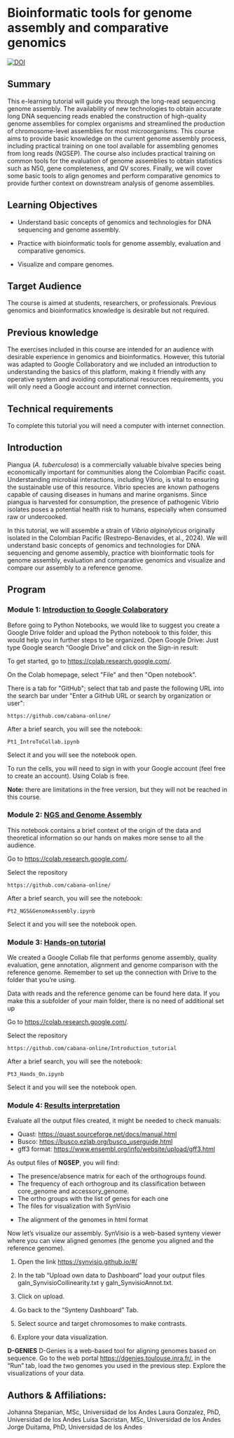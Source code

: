 # Bioinformatic tools for genome assembly and comparative genomics


[![DOI](https://zenodo.org/badge/DOI/10.5281/zenodo.14231070.svg)](https://doi.org/10.5281/zenodo.14231070)



## Summary

This e-learning tutorial will guide you through the long-read sequencing genome assembly. The availability of new technologies to obtain accurate long DNA sequencing reads enabled the construction of high-quality genome assemblies for complex organisms and streamlined the production of chromosome-level assemblies for most microorganisms. This course aims to provide basic knowledge on the current genome assembly process, including practical training on one tool available for assembling genomes from long reads (NGSEP). The course also includes practical training on common tools for the evaluation of genome assemblies to obtain statistics such as N50, gene completeness, and QV scores. Finally, we will cover some basic tools to align genomes and perform comparative genomics to provide further context on downstream analysis of genome assemblies.

## Learning Objectives

- Understand basic concepts of genomics and technologies for DNA sequencing and genome assembly.

- Practice with bioinformatic tools for genome assembly, evaluation and comparative genomics.

- Visualize and compare genomes.


## Target Audience

The course is aimed at students, researchers, or professionals. Previous genomics and bioinformatics knowledge is desirable but not required. 

## Previous knowledge

The exercises included in this course are intended for an audience with desirable experience in genomics and bioinformatics. However, this tutorial was adapted to Google Collaboratory and we included an introduction to understanding the basics of this platform, making it friendly with any operative system and avoiding computational resources requirements, you will only need a Google account and internet connection. 

## Technical requirements 
To complete this tutorial you will need a computer with internet connection.

## Introduction

Piangua (*A. tuberculosa*) is a commercially valuable bivalve species being economically important for communities along the Colombian Pacific coast. Understanding microbial interactions, including Vibrio, is vital to ensuring the sustainable use of this resource. Vibrio species are known pathogens capable of causing diseases in humans and marine organisms. Since piangua is harvested for consumption, the presence of pathogenic Vibrio isolates poses a potential health risk to humans, especially when consumed raw or undercooked.

In this tutorial, we will assemble a strain of *Vibrio alginolyticus* originally isolated in the Colombian Pacific (Restrepo-Benavides, et al., 2024). We will understand basic concepts of genomics and technologies for DNA sequencing and genome assembly, practice with bioinformatic tools for genome assembly, evaluation and comparative genomics and visualize and compare our assembly to a reference genome.

## Program

### Module 1: [Introduction to Google Colaboratory](Pt1_IntroToCollab.ipynb)

Before going to Python Notebooks, we would like to suggest you create a Google Drive folder and upload the Python notebook to this folder, this would help you in further steps to be organized. 
Open Google Drive: Just type Google search “Google Drive” and click on the Sign-in result: 

To get started, go to https://colab.research.google.com/.

On the Colab homepage, select "File" and then "Open notebook".

There is a tab for "GitHub"; select that tab and paste the following URL into the search bar under "Enter a GitHub URL or search by organization or user":

`https://github.com/cabana-online/`


After a brief search, you will see the notebook:

`Pt1_IntroToCollab.ipynb`

Select it and you will see the notebook open.

To run the cells, you will need to sign in with your Google account (feel free to create an account). Using Colab is free. 

**Note:** there are limitations in the free version, but they will not be reached in this course.

### Module 2: [NGS and Genome Assembly ](Pt2_NGS&GenomeAssembly.ipynb)

This notebook contains a brief context of the origin of the data and theoretical information so our hands on makes more sense to all the audience.

Go to https://colab.research.google.com/.

Select the repository

`https://github.com/cabana-online/ `

After a brief search, you will see the notebook:

`Pt2_NGS&GenomeAssembly.ipynb`

Select it and you will see the notebook open.

### Module 3: [Hands-on tutorial ](Pt3_Hands_On.ipynb)

We created a Google Collab file that performs genome assembly, quality evaluation, gene annotation, alignment and genome comparison with the reference genome. Remember to set up the connection with Drive to the folder that you’re using. 

Data with reads and the reference genome can be found here data. If you make this a subfolder of your main folder, there is no need of additional set up 

Go to https://colab.research.google.com/.

Select the repository

`https://github.com/cabana-online/Introduction_tutorial`

After a brief search, you will see the notebook:

`Pt3_Hands_On.ipynb`

Select it and you will see the notebook open.

### Module 4: [Results interpretation](04.Module_4_QC.ipynb)

Evaluate all the output files created, it might be needed to check manuals: 
- Quast: https://quast.sourceforge.net/docs/manual.html
- Busco: https://busco.ezlab.org/busco_userguide.html
- gff3 format: https://www.ensembl.org/info/website/upload/gff3.html

As output files of **NGSEP**, you will find:  

- The presence/absence matrix for each of the orthogroups found.
- The frequency of each orthogroup and its classification between core_genome and accessory_genome.
- The ortho groups with the list of genes for each one
- The files for visualization with SynVisio
+ The alignment of the genomes in html format

Now let’s visualize our assembly. SynVisio is a web-based synteny viewer where you can view aligned genomes (the genome you aligned and the reference genome).

1. Open the link https://synvisio.github.io/#/

2. In the tab “Upload own data to Dashboard” load your output files galn_SynvisioCollinearity.txt y galn_SynvisioAnnot.txt. 

3. Click on upload.

4. Go back to the “Synteny Dashboard” Tab.

5. Select source and target chromosomes to make contrasts. 

6. Explore your data visualization.

**D-GENIES**
D-Genies is a web-based tool for aligning genomes based on sequence. Go to the web portal https://dgenies.toulouse.inra.fr/, in the “Run” tab, load the two genomes you used in the previous step. Explore the visualizations of your data.


## Authors & Affiliations: 

Johanna Stepanian, MSc, Universidad de los Andes
Laura Gonzalez, PhD, Universidad de los Andes
Luisa Sacristan, MSc, Universidad de los Andes
Jorge Duitama, PhD, Universidad de los Andes
